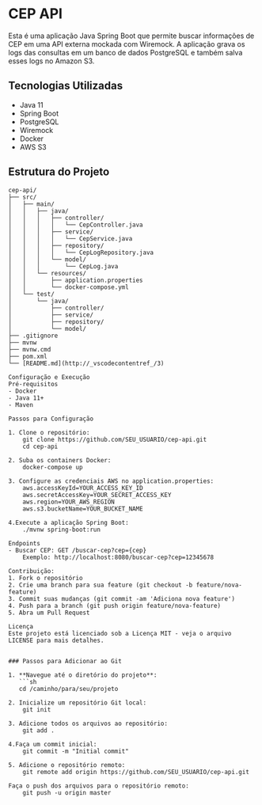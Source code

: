 # CEP API

Esta é uma aplicação Java Spring Boot que permite buscar informações de CEP em uma API externa mockada com Wiremock. A aplicação grava os logs das consultas em um banco de dados PostgreSQL e também salva esses logs no Amazon S3.

## Tecnologias Utilizadas

- Java 11
- Spring Boot
- PostgreSQL
- Wiremock
- Docker
- AWS S3

## Estrutura do Projeto

```plaintext
cep-api/
├── src/
│   ├── main/
│   │   ├── java/
│   │   │   ├── controller/
│   │   │   │   └── CepController.java
│   │   │   ├── service/
│   │   │   │   └── CepService.java
│   │   │   ├── repository/
│   │   │   │   └── CepLogRepository.java
│   │   │   └── model/
│   │   │       └── CepLog.java
│   │   └── resources/
│   │       ├── application.properties
│   │       └── docker-compose.yml
│   └── test/
│       └── java/            
│           ├── controller/
│           ├── service/
│           ├── repository/
│           └── model/
├── .gitignore
├── mvnw
├── mvnw.cmd
├── pom.xml
└── [README.md](http://_vscodecontentref_/3)

Configuração e Execução
Pré-requisitos
- Docker
- Java 11+
- Maven

Passos para Configuração

1. Clone o repositório:
    git clone https://github.com/SEU_USUARIO/cep-api.git
    cd cep-api

2. Suba os containers Docker:
    docker-compose up

3. Configure as credenciais AWS no application.properties:
    aws.accessKeyId=YOUR_ACCESS_KEY_ID
    aws.secretAccessKey=YOUR_SECRET_ACCESS_KEY
    aws.region=YOUR_AWS_REGION
    aws.s3.bucketName=YOUR_BUCKET_NAME

4.Execute a aplicação Spring Boot:
    ./mvnw spring-boot:run

Endpoints
- Buscar CEP: GET /buscar-cep?cep={cep}
    Exemplo: http://localhost:8080/buscar-cep?cep=12345678

Contribuição:
1. Fork o repositório
2. Crie uma branch para sua feature (git checkout -b feature/nova-feature)
3. Commit suas mudanças (git commit -am 'Adiciona nova feature')
4. Push para a branch (git push origin feature/nova-feature)
5. Abra um Pull Request

Licença
Este projeto está licenciado sob a Licença MIT - veja o arquivo LICENSE para mais detalhes.


### Passos para Adicionar ao Git

1. **Navegue até o diretório do projeto**:
   ```sh
   cd /caminho/para/seu/projeto

2. Inicialize um repositório Git local:
    git init

3. Adicione todos os arquivos ao repositório:
    git add .

4.Faça um commit inicial:
    git commit -m "Initial commit"

5. Adicione o repositório remoto:
    git remote add origin https://github.com/SEU_USUARIO/cep-api.git

Faça o push dos arquivos para o repositório remoto:
    git push -u origin master